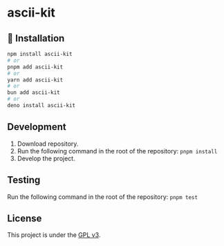 # ascii-kit 

## 🔑 Installation

```bash
npm install ascii-kit 
# or 
pnpm add ascii-kit 
# or 
yarn add ascii-kit 
# or 
bun add ascii-kit 
# or 
deno install ascii-kit 
```


## Development

1. Download repository.
2. Run the following command in the root of the repository: `pnpm install`
3. Develop the project.

## Testing

Run the following command in the root of the repository: `pnpm test`

## License

This project is under the [GPL v3](./LICENSE).
